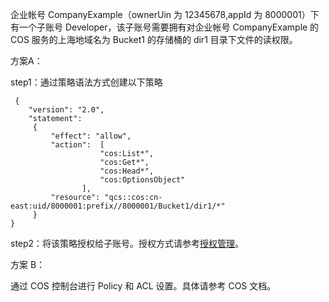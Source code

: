 企业帐号 CompanyExample（ownerUin 为 12345678,appId 为 8000001）下有一个子账号 Developer，该子账号需要拥有对企业帐号 CompanyExample 的 COS 服务的上海地域名为 Bucket1 的存储桶的 dir1 目录下文件的读权限。

方案A：

step1：通过策略语法方式创建以下策略
```
 {
    "version": "2.0",
    "statement":
     {
         "effect": "allow",
         "action":  [
                    "cos:List*",
                    "cos:Get*",
                    "cos:Head*",
                    "cos:OptionsObject"
                ],
         "resource": "qcs::cos:cn-east:uid/8000001:prefix//8000001/Bucket1/dir1/*"
     }
}
```
step2：将该策略授权给子账号。授权方式请参考[授权管理](https://www.qcloud.com/document/product/378/8961)。

方案 B：

通过 COS 控制台进行 Policy 和 ACL 设置。具体请参考 COS 文档。
